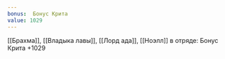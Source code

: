 ```yaml
---
bonus:  Бонус Крита 
value: 1029
---
```

[[Брахма]], [[Владыка лавы]], [[Лорд ада]], [[Ноэлл]] в отряде: Бонус Крита +1029
